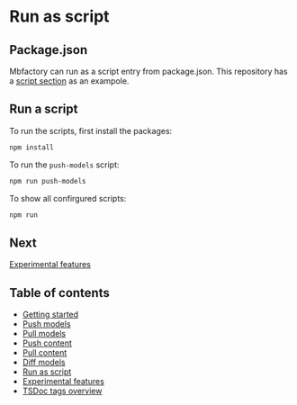 # Run as script

## Package.json

Mbfactory can run as a script entry from package.json. This repository has a
[script section](../package.json) as an exampole.

## Run a script

To run the scripts, first install the packages:

```bash
npm install
```

To run the `push-models` script:

```bash
npm run push-models
```

To show all confirgured scripts:

```bash
npm run
```

## Next

[Experimental features](./experimental-features.md)

## Table of contents

- [Getting started](./getting-started.md)
- [Push models](./push-models.md)
- [Pull models](./pull-models.md)
- [Push content](./push-content.md)
- [Pull content](./pull-content.md)
- [Diff models](./diff-models.md)
- [Run as script](./run-as-script.md)
- [Experimental features](./experimental-features.md)
- [TSDoc tags overview](./tsdocs-tags-overview.md)
